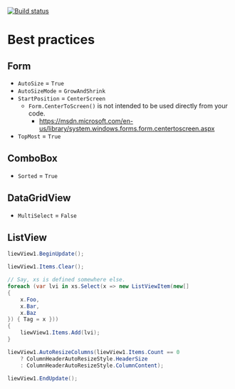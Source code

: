 [![Build status](https://ci.appveyor.com/api/projects/status/ku6lve8st7yxy6ow?svg=true)](https://ci.appveyor.com/project/tatsuya/winforms-cheat-sheet)

# Best practices
## Form
* `AutoSize` = `True`
* `AutoSizeMode` = `GrowAndShrink`
* `StartPosition` = `CenterScreen`
  * `Form.CenterToScreen()` is not intended to be used directly from your code.
    * https://msdn.microsoft.com/en-us/library/system.windows.forms.form.centertoscreen.aspx
* `TopMost` = `True`

## ComboBox
* `Sorted` = `True`

## DataGridView
* `MultiSelect` = `False`

## ListView
```csharp
liewView1.BeginUpdate();

liewView1.Items.Clear();

// Say, xs is defined somewhere else.
foreach (var lvi in xs.Select(x => new ListViewItem(new[]
{
    x.Foo,
    x.Bar,
    x.Baz
}) { Tag = x }))
{
    liewView1.Items.Add(lvi);
}

liewView1.AutoResizeColumns(liewView1.Items.Count == 0
    ? ColumnHeaderAutoResizeStyle.HeaderSize
    : ColumnHeaderAutoResizeStyle.ColumnContent);
    
liewView1.EndUpdate();
```
